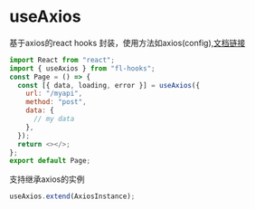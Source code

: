 # useAxios

基于axios的react hooks 封装，使用方法如axios(config),[文档链接](https://axios-http.com/docs/api_intro)

```javascript
import React from "react";
import { useAxios } from "fl-hooks";
const Page = () => {
  const [{ data, loading, error }] = useAxios({
    url: "/myapi",
    method: "post",
    data: {
      // my data
    },
  });
  return <></>;
};
export default Page;
```

支持继承axios的实例

```javascript
useAxios.extend(AxiosInstance);
```
